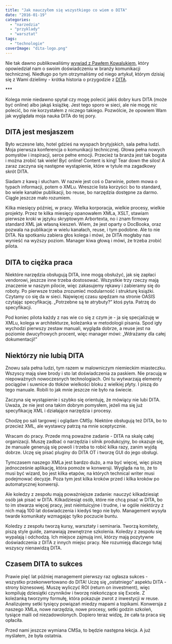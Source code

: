 ```yaml
---
title: "Jak nauczyłem się wszystkiego co wiem o DITA"
date: "2016-01-19"
categories:
  - "narzedzia"
  - "przyklady"
  - "warsztat"
tags:
  - "technologie"
coverImage: "dita-logo.png"
---
```


Nie tak dawno publikowaliśmy [wywiad z Pawłem Kowalukiem](http://techwriter.pl/kilka-pytan-do-czesc-8/), który opowiedział nam o swoim doświadczeniu w branży komunikacji technicznej. Niedługo po tym otrzymaliśmy od niego artykuł, którym dzisiaj się z Wami dzielimy - krótka historia o przygodzie z [DITA](https://en.wikipedia.org/wiki/Darwin_Information_Typing_Architecture).

\*\*\*

Kolega mnie niedawno spytał czy mogę polecić jakiś dobry kurs DITA (może być online) albo jakąś książkę. Jest tego sporo w sieci, ale nie mogę nic polecić, bo nie korzystałem z niczego takiego. Pozwólcie, że opowiem Wam jak wyglądała moja nauka DITA do tej pory.

## DITA jest mesjaszem

Było wczesne lato, hotel gdzieś na wyspach brytyjskich, sala pełna ludzi. Moja pierwsza konferencja o komunikacji technicznej. Głowa pełna nowych pomysłów i inspiracji, serce pełne emocji. Przecież ta branża jest tak bogata i można zrobić tak wiele! Być online! Content is king! Tear down the silos! A zaraz zaczyna się następne wystąpienie, które w tytule ma zagadkowy skrót DITA.

Siadam z kawą i słucham. W nazwie jest coś o Darwinie, potem mowa o typach informacji, potem o XMLu. Wreszcie lista korzyści: bo to standard, bo wiele kanałów publikacji, bo reuse, bo narzędzia dostępne za darmo. Ciągle jeszcze mało rozumiem.

Kilka miesięcy później, w pracy. Wielka korporacja, wielkie procesy, wielkie projekty. Przez te kilka miesięcy opanowałem XMLa, XSLT, stawiam pierwsze kroki w języku skryptowym Arbortexta, no i znam firmowy standard XML jak własną kieszeń. Wiem, że jest oparty o DocBooka, oraz pozwala na publikacje w wielu kanałach, reuse, i tym podobne. Ale to nie DITA. Na spotkaniu zabiera głos kolega i mówi, że DITA mogłaby nas wynieść na wyższy poziom. Manager kiwa głową i mówi, że trzeba zrobić pilota.

## DITA to ciężka praca

Niektóre narzędzia obsługują DITA, inne mogą obsłużyć, jak się zapłaci vendorowi, jeszcze inne trzeba dostosować. Wszystkie trzy rzeczy mają znaczenie w naszym pilocie, więc zakasujemy rękawy i zabieramy się do roboty. Po pierwsze trzeba zrozumieć modularność i strukturę książki. Czytamy co się da w sieci. Najwięcej czasu spędzam na stronie OASIS czytając specyfikację. „Potrzebne są te atrybuty?” ktoś pyta. Patrzę do specyfikacji.

Pod koniec pilota każdy z nas wie co się z czym je - ja się specjalizuję w XMLu, kolega w architekturze, koleżanka w metodologii pisania. Spod igły wychodzi pierwszy zestaw manuali, wygląda dobrze, a reuse jest na poziomie dwucyfrowych procent, więc manager mówi: „Wdrażamy dla całej dokumentacji!”

## Niektórzy nie lubią DITA

Znowu sala pełna ludzi, tym razem w malowniczym niemieckim miasteczku. Wszyscy mają siwe brody i sto lat doświadczenia za paskiem. Nie pracują w niepoważnych nowoczesnych technologiach. Oni tu wytwarzają elementy pociągów i suwnice do tłoków wielkości bloku z wielkiej płyty. I piszą do tego manuale. Robili to jak mnie jeszcze nie było na świecie.

Zaczyna się wystąpienie i szybko się orientuję, że mówiący nie lubi DITA. Uważa, że nie jest ona takim dobrym pomysłem, jeżeli ma się już specyfikację XML i działające narzędzia i procesy.

Chodzę po sali targowej i oglądam CMSy. Niektóre obsługują też DITA, bo to przecież XML, ale wystawcy patrzą na mnie sceptycznie.

Wracam do pracy. Przede mną poważne zadanie - DITA na skalę całej organizacji. Muszę zadbać o narzędzia i silnik produkcyjny, bo okazuje się, że manuale generują się powoli i trzeba to robić kilka razy, zanim wyjdą dobrze. Uczę się pisać pluginy do DITA OT i tworzę GUI do jego obsługi.

Tymczasem naszego XMLa jest bardzo dużo, a ma być więcej, więc piszę jednocześnie aplikację, która pomoże w konwersji. Wygląda na to, że to musi być wizard, bo jest kilka etapów, na których technical writer musi podejmować decyzje. Poza tym jest kilka kroków przed i kilka kroków po automatycznej konwersji.

Ale koledzy z zespołu mają poważniejsze zadanie: nauczyć kilkadziesiąt osób jak pisać w DITA. Kilkadziesiąt osób, które nie chcą pisać w DITA, bo to im stwarza więcej pracy, jest nieintuicyjne i trudne, i w ogóle niektórzy z nich mają 100 lat doświadczenia i kiedyś tego nie było. Management wysyła twarde komunikaty wzmagając tylko poczucie buntu.

Koledzy z zespołu tworzą kursy, warsztaty i seminaria. Tworzą komitety, piszą style guide, zamawiają zewnętrzne szkolenia. Koledzy z zespołu się wypalają i odchodzą. Ich miejsce zajmują inni, którzy mają pozytywne doświadczenia z DITA z innych miejsc pracy. Nie rozumieją dlaczego tutaj wszyscy nienawidzą DITA.

## Czasem DITA to sukces

Prawie pięć lat później management pierwszy raz ogłasza sukces - wszystko przekonwertowano do DITA! Uczę się „ostatniego” aspektu DITA - strony biznesowej. Muszę wyliczyć ROI (return on investment), więc kompiluję dziesiątki czynników i tworzę niekończące się Excele. Z koleżanką tworzymy formułę, która pokazuje zwrot z inwestycji w reuse. Analizujemy setki tysięcy powiązań miedzy mapami a topikami. Konwersja z naszego XMLa, nowe narzędzia, nowe procesy, setki godzin szkoleń, tysiące maili od niezadowolonych. Dopiero teraz widzę, że cała ta praca się opłaciła.

Przed nami jeszcze wymiana CMSa, to będzie następna lekcja. A już myślałem, że była ostatnia.
